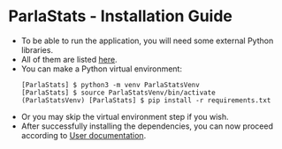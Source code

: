 # ParlaStats - Installation Guide
- To be able to run the application, you will need some external Python libraries.
- All of them are listed <a href="https://github.com/ufal/ParlaStats/blob/main/requirements.txt">here</a>.
- You can make a Python virtual environment:
    ```shell
    [ParlaStats] $ python3 -m venv ParlaStatsVenv
    [ParlaStats] $ source ParlaStatsVenv/bin/activate
    (ParlaStatsVenv) [ParlaStats] $ pip install -r requirements.txt
    ```
- Or you may skip the virtual environment step if you wish.
- After successfully installing the dependencies, you can now proceed according to <a href="https://github.com/ufal/ParlaStats/blob/main/documentation/UserDoc.md">User documentation<a>.